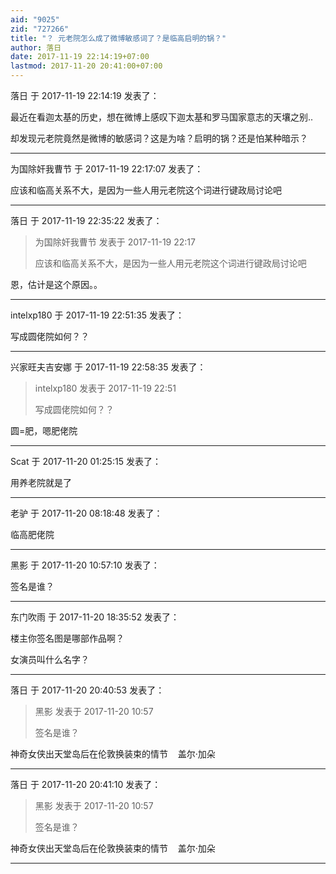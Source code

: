 ```yaml
---
aid: "9025"
zid: "727266"
title: "？ 元老院怎么成了微博敏感词了？是临高启明的锅？"
author: 落日
date: 2017-11-19 22:14:19+07:00
lastmod: 2017-11-20 20:41:00+07:00
---
```


落日 于 2017-11-19 22:14:19 发表了：

最近在看迦太基的历史，想在微博上感叹下迦太基和罗马国家意志的天壤之别..

却发现元老院竟然是微博的敏感词？这是为啥？启明的锅？还是怕某种暗示？

---

为国除奸我曹节 于 2017-11-19 22:17:07 发表了：

应该和临高关系不大，是因为一些人用元老院这个词进行键政局讨论吧

---

落日 于 2017-11-19 22:35:22 发表了：

> 为国除奸我曹节 发表于 2017-11-19 22:17
>
> 应该和临高关系不大，是因为一些人用元老院这个词进行键政局讨论吧

恩，估计是这个原因。。

---

intelxp180 于 2017-11-19 22:51:35 发表了：

写成圆佬院如何？？

---

兴家旺夫吉安娜 于 2017-11-19 22:58:35 发表了：

> intelxp180 发表于 2017-11-19 22:51
>
> 写成圆佬院如何？？

圆=肥，嗯肥佬院

---

Scat 于 2017-11-20 01:25:15 发表了：

用养老院就是了

---

老驴 于 2017-11-20 08:18:48 发表了：

临高肥佬院

---

黑影 于 2017-11-20 10:57:10 发表了：

签名是谁？

---

东门吹雨 于 2017-11-20 18:35:52 发表了：

楼主你签名图是哪部作品啊？

女演员叫什么名字？

---

落日 于 2017-11-20 20:40:53 发表了：

> 黑影 发表于 2017-11-20 10:57
>
> 签名是谁？

神奇女侠出天堂岛后在伦敦换装束的情节    盖尔·加朵

---

落日 于 2017-11-20 20:41:10 发表了：

> 黑影 发表于 2017-11-20 10:57
>
> 签名是谁？

神奇女侠出天堂岛后在伦敦换装束的情节    盖尔·加朵

---
